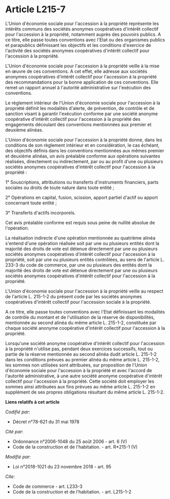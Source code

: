 # Article L215-7

L'Union d'économie sociale pour l'accession à la propriété représente les intérêts communs des sociétés anonymes coopératives
d'intérêt collectif pour l'accession à la propriété, notamment auprès des pouvoirs publics. A ce titre, elle passe toutes
conventions avec l'Etat ou des organismes publics et parapublics définissant les objectifs et les conditions d'exercice de
l'activité des sociétés anonymes coopératives d'intérêt collectif pour l'accession à la propriété. 

L'Union d'économie sociale pour l'accession à la propriété veille à la mise en œuvre de ces conventions. A cet effet, elle
adresse aux sociétés anonymes coopératives d'intérêt collectif pour l'accession à la propriété des recommandations pour la
bonne application de ces conventions. Elle remet un rapport annuel à l'autorité administrative sur l'exécution des
conventions. 

Le règlement intérieur de l'Union d'économie sociale pour l'accession à la propriété définit les modalités d'alerte, de
prévention, de contrôle et de sanction visant à garantir l'exécution conforme par une société anonyme coopérative d'intérêt
collectif pour l'accession à la propriété des engagements découlant des conventions mentionnées aux premier et deuxième
alinéas. 

L'Union d'économie sociale pour l'accession à la propriété donne, dans les conditions de son règlement intérieur et en
considération, le cas échéant, des objectifs définis dans les conventions mentionnées aux mêmes premier et deuxième alinéas,
un avis préalable conforme aux opérations suivantes réalisées, directement ou indirectement, par ou au profit d'une ou
plusieurs sociétés anonymes coopératives d'intérêt collectif pour l'accession à la propriété : 

1° Souscriptions, attributions ou transferts d'instruments financiers, parts sociales ou droits de toute nature dans toute
entité ; 

2° Opérations en capital, fusion, scission, apport partiel d'actif ou apport concernant toute entité ; 

3° Transferts d'actifs incorporels. 

Cet avis préalable conforme est requis sous peine de nullité absolue de l'opération. 

La réalisation indirecte d'une opération mentionnée au quatrième alinéa s'entend d'une opération réalisée soit par une ou
plusieurs entités dont la majorité des droits de vote est détenue directement par une ou plusieurs sociétés anonymes
coopératives d'intérêt collectif pour l'accession à la propriété, soit par une ou plusieurs entités contrôlées, au sens de
l'article L. 233-3 du code de commerce, par une ou plusieurs des entités dont la majorité des droits de vote est détenue
directement par une ou plusieurs sociétés anonymes coopératives d'intérêt collectif pour l'accession à la propriété. 

L'Union d'économie sociale pour l'accession à la propriété veille au respect de l'article L. 215-1-2 du présent code par les
sociétés anonymes coopératives d'intérêt collectif pour l'accession sociale à la propriété. 

A ce titre, elle passe toutes conventions avec l'Etat définissant les modalités de contrôle du montant et de l'utilisation de
la réserve de disponibilités, mentionnée au second alinéa du même article L. 215-1-2, constituée par chaque société anonyme
coopérative d'intérêt collectif pour l'accession à la propriété. 

Lorsqu'une société anonyme coopérative d'intérêt collectif pour l'accession à la propriété n'utilise pas, pendant deux
exercices successifs, tout ou partie de la réserve mentionnée au second alinéa dudit article L. 215-1-2 dans les conditions
prévues au premier alinéa du même article L. 215-1-2, les sommes non utilisées sont attribuées, sur proposition de l'Union
d'économie sociale pour l'accession à la propriété et avec l'accord de l'autorité administrative, à une autre société anonyme
coopérative d'intérêt collectif pour l'accession à la propriété. Cette société doit employer les sommes ainsi attribuées aux
fins prévues au même article L. 215-1-2 en supplément de ses propres obligations résultant du même article L. 215-1-2.

**Liens relatifs à cet article**

_Codifié par_:

  - Décret n°78-621 du 31 mai 1978

_Cité par_:

  - Ordonnance n°2006-1048 du 25 août 2006 - art. 6 (V)
  - Code de la construction et de l'habitation. - art. R*215-1 (V)

_Modifié par_:

  - Loi n°2018-1021 du 23 novembre 2018 - art. 95

_Cite_:

  - Code de commerce - art. L233-3
  - Code de la construction et de l'habitation. - art. L215-1-2
